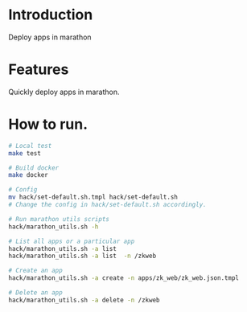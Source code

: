 # Introduction

Deploy apps in marathon

# Features

Quickly deploy apps in marathon.

# How to run.


```bash
# Local test
make test

# Build docker
make docker

# Config
mv hack/set-default.sh.tmpl hack/set-default.sh
# Change the config in hack/set-default.sh accordingly.

# Run marathon utils scripts
hack/marathon_utils.sh -h

# List all apps or a particular app
hack/marathon_utils.sh -a list 
hack/marathon_utils.sh -a list  -n /zkweb

# Create an app
hack/marathon_utils.sh -a create -n apps/zk_web/zk_web.json.tmpl

# Delete an app
hack/marathon_utils.sh -a delete -n /zkweb
```
